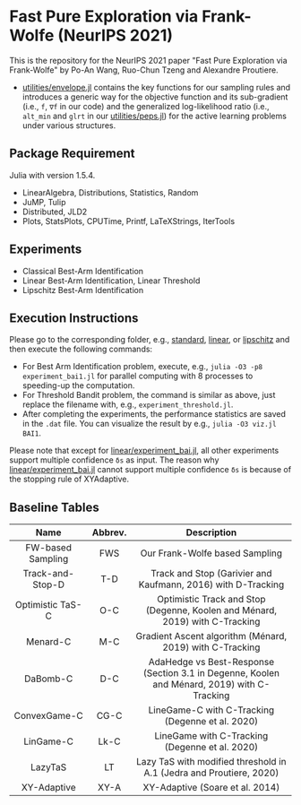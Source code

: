 # Fast Pure Exploration via Frank-Wolfe (NeurIPS 2021)
This is the repository for the NeurIPS 2021 paper "Fast Pure Exploration via Frank-Wolfe" by Po-An Wang, Ruo-Chun Tzeng and Alexandre Proutiere.

 * [utilities/envelope.jl](utilities/envelope.jl) contains the key functions for our sampling rules and introduces a generic way for the objective function and its sub-gradient (i.e., `f`, `∇f` in our code) and the generalized log-likelihood ratio (i.e., `alt_min` and `glrt` in our [utilities/peps.jl](utilities/peps.jl)) for the active learning problems under various structures.

## Package Requirement
Julia with version 1.5.4.
 * LinearAlgebra, Distributions, Statistics, Random
 * JuMP, Tulip
 * Distributed, JLD2
 * Plots, StatsPlots, CPUTime, Printf, LaTeXStrings, IterTools


## Experiments
 * Classical Best-Arm Identification
 * Linear Best-Arm Identification, Linear Threshold
 * Lipschitz Best-Arm Identification

## Execution Instructions
Please go to the corresponding folder, e.g., [standard](standard/), [linear](linear/), or [lipschitz](lipschitz/) and then execute the following commands:
 * For Best Arm Identification problem, execute, e.g., `julia -O3 -p8 experiment_bai1.jl` for parallel computing with 8 processes to speeding-up the computation.
 * For Threshold Bandit problem, the command is similar as above, just replace the filename with, e.g., `experiment_threshold.jl`.
 * After completing the experiments, the performance statistics are saved in the `.dat` file. You can visualize the result by e.g., `julia -O3 viz.jl BAI1`.

Please note that except for [linear/experiment_bai.jl](linear/experiment_bai.jl), all other experiments support multiple confidence  `δs` as input.
The reason why [linear/experiment_bai.jl](linear/experiment_bai.jl) cannot support multiple confidence `δs` is because of the stopping rule of XYAdaptive.

## Baseline Tables
|Name                 | Abbrev. | Description                                                                                  |
|:-------------------:|:--------:|:-------------------------------------------------------------------------------------------:|
|FW-based Sampling    | FWS     | Our Frank-Wolfe based Sampling                                                               |
|Track-and-Stop-D     | T-D     | Track and Stop (Garivier and Kaufmann, 2016) with D-Tracking                                 |
|Optimistic TaS-C     | O-C     | Optimistic Track and Stop (Degenne, Koolen and Ménard, 2019) with C-Tracking                 |
|Menard-C             | M-C     | Gradient Ascent algorithm (Ménard, 2019) with C-Tracking                                     |
|DaBomb-C             | D-C     | AdaHedge vs Best-Response (Section 3.1 in Degenne, Koolen and Ménard, 2019) with C-Tracking  |
|ConvexGame-C         | CG-C    | LineGame-C with C-Tracking (Degenne et al. 2020)                                             |
|LinGame-C            | Lk-C    | LineGame with C-Tracking (Degenne et al. 2020)                                               |
|LazyTaS              | LT      | Lazy TaS with modified threshold in A.1 (Jedra and Proutiere, 2020)                          |
|XY-Adaptive          | XY-A    | XY-Adaptive (Soare et al. 2014)                                                              |
